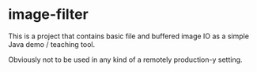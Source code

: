# image-filter

This is a project that contains basic file and buffered image IO as a simple Java demo / teaching tool.

Obviously not to be used in any kind of a remotely production-y setting.
